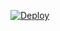 [![Deploy](https://www.herokucdn.com/deploy/button.png)](https://dashboard.heroku.com/new?template=https://github.com/wine26/hh)
